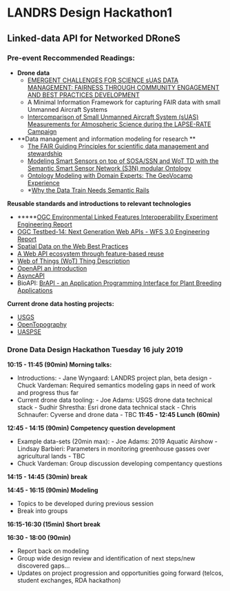 # LANDRS Design Hackathon1 
## Linked-data API for Networked DRoneS

### Pre-event Reccommended Readings:

*   **Drone data**
    *   [EMERGENT CHALLENGES FOR SCIENCE sUAS DATA MANAGEMENT: FAIRNESS THROUGH COMMUNITY ENGAGEMENT AND BEST PRACTICES DEVELOPMENT](https://www.preprints.org/manuscript/201905.0274/v1)
    *   A Minimal Information Framework for capturing FAIR data with small Unmanned Aircraft Systems
    *   [Intercomparison of Small Unmanned Aircraft System (sUAS) Measurements for Atmospheric Science during the LAPSE-RATE Campaign](https://www.mdpi.com/1424-8220/19/9/2179)
*   **Data management and information modeling for research **
    *   [The FAIR Guiding Principles for scientific data management and stewardship](https://www.nature.com/articles/sdata201618)
    *   [Modeling Smart Sensors on top of SOSA/SSN and WoT TD with the Semantic Smart Sensor Network (S3N) modular Ontology](https://ssn2018.github.io/submissions/SSN2018_paper_1_submitted.pdf)
    *   [Ontology Modeling with Domain Experts: The GeoVocamp Experience](https://geog.ucsb.edu/~jano/2015-diversitypp-invited.pdf)
    *   *[Why the Data Train Needs Semantic Rails](https://www.aaai.org/ojs/index.php/aimagazine/article/view/2560)

**Reusable standards and introductions to relevant technologies**

*   *****[OGC Environmental Linked Features Interoperability Experiment Engineering Report](https://docs.opengeospatial.org/per/18-097.html)
*   [OGC Testbed-14: Next Generation Web APIs - WFS 3.0 Engineering Report](https://docs.opengeospatial.org/per/18-045.html)
*   [Spatial Data on the Web Best Practices](http://w3c.github.io/sdw/bp/)
*   [A Web API ecosystem through feature-based reuse](https://arxiv.org/abs/1609.07108)
*   [Web of Things (WoT) Thing Description](https://w3c.github.io/wot-thing-description/#thing-description-json-ld-context)
*   [OpenAPI an introduction](https://idratherbewriting.com/learnapidoc/pubapis_swagger_intro.html)
*   [AsyncAPI](www.asyncapi.com)
*   BioAPI: [BrAPI - an Application Programming Interface for Plant Breeding Applications](https://academic.oup.com/bioinformatics/advance-article/doi/10.1093/bioinformatics/btz190/5418796)

**Current drone data hosting projects:**

*   [USGS](https://www.sciencebase.gov/catalog/item/5bd883c5e4b0b3fc5cea1833)
*   [OpenTopography](http://opentopo.sdsc.edu/dataspace/datasets)
*   [UASPSE](https://digitalag.org/our/)


### Drone Data Design Hackathon Tuesday 16 july 2019

**10:15 - 11:45 (90min) Morning talks:**
   - Introductions:
    - Jane Wyngaard: LANDRS project plan, beta design
    - Chuck Vardeman: Required semantics modeling gaps in need of work and progress thus far
   - Current drone data tooling:
         - Joe Adams: USGS drone data technical stack
         - Sudhir Shrestha: Esri drone data technical stack
         - Chris Schnaufer: Cyverse and drone data
         - TBC
**11:45 - 12:45 Lunch (60min)**

**12:45 - 14:15 (90min) Competency question development**
   - Example data-sets (20min max):
         - Joe Adams: 2019 Aquatic Airshow
         - Lindsay Barbieri: Parameters in monitoring greenhouse gasses over agricultural lands
         - TBC
   - Chuck Vardeman: Group discussion developing compentancy questions

**14:15 - 14:45 (30min) break**

**14:45 - 16:15 (90min) Modeling**
- Topics to be developed during previous session
- Break into groups

**16:15-16:30 (15min) Short break**

**16:30 - 18:00 (90min)**
   - Report back on modeling
   - Group wide design review and identification of next steps/new discovered gaps...
   - Updates on project progression and opportunities going forward (telcos, student exchanges, RDA hackathon)
